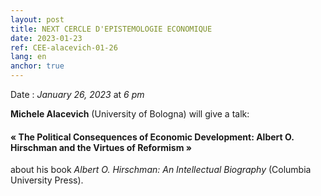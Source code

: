 ```yaml
---
layout: post
title: NEXT CERCLE D'EPISTEMOLOGIE ECONOMIQUE
date: 2023-01-23
ref: CEE-alacevich-01-26
lang: en
anchor: true
---
```



<i class="fas fa-table"></i> Date : _January 26, 2023_ at _6 pm_

**Michele Alacevich** (University of Bologna) will give a talk:

#### « The Political Consequences of Economic Development: Albert O. Hirschman and the Virtues of Reformism »

about his book *Albert O. Hirschman: An Intellectual Biography* (Columbia University Press).

